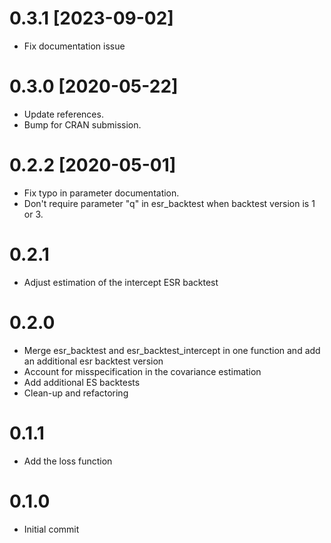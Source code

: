 # 0.3.1 [2023-09-02]
* Fix documentation issue

# 0.3.0 [2020-05-22]
* Update references.
* Bump for CRAN submission.

# 0.2.2 [2020-05-01]
* Fix typo in parameter documentation.
* Don't require parameter "q" in esr_backtest when backtest version is 1 or 3.

# 0.2.1
* Adjust estimation of the intercept ESR backtest

# 0.2.0
* Merge esr_backtest and esr_backtest_intercept in one function and add an additional esr backtest version
* Account for misspecification in the covariance estimation
* Add additional ES backtests
* Clean-up and refactoring

# 0.1.1
* Add the loss function

# 0.1.0
* Initial commit
